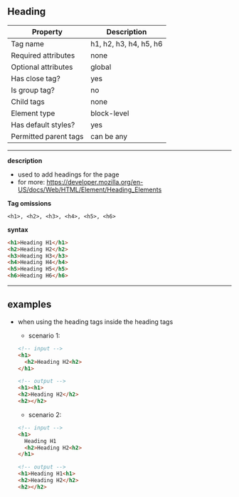 ## Heading

| Property              | Description            |
| --------------------- | ---------------------- |
| Tag name              | h1, h2, h3, h4, h5, h6 |
| Required attributes   | none                   |
| Optional attributes   | global                 |
| Has close tag?        | yes                    |
| Is group tag?         | no                     |
| Child tags            | none                   |
| Element type          | block-level            |
| Has default styles?   | yes                    |
| Permitted parent tags | can be any             |

---

**description**

- used to add headings for the page
- for more: https://developer.mozilla.org/en-US/docs/Web/HTML/Element/Heading_Elements

**Tag omissions**

```
<h1>, <h2>, <h3>, <h4>, <h5>, <h6>
```

**syntax**

```html
<h1>Heading H1</h1>
<h2>Heading H2</h2>
<h3>Heading H3</h3>
<h4>Heading H4</h4>
<h5>Heading H5</h5>
<h6>Heading H6</h6>
```

---

## examples

- when using the heading tags inside the heading tags

  - scenario 1:

  ```html
  <!-- input -->
  <h1>
    <h2>Heading H2<h2>
  </h1>

  <!-- output -->
  <h1><h1>
  <h2>Heading H2</h2>
  <h2></h2>
  ```

  - scenario 2:

  ```html
  <!-- input -->
  <h1>
    Heading H1
    <h2>Heading H2<h2>
  </h1>

  <!-- output -->
  <h1>Heading H1<h1>
  <h2>Heading H2</h2>
  <h2></h2>
  ```
